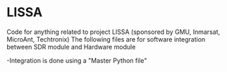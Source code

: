 # LISSA
Code for anything related to project LISSA (sponsored by GMU, Inmarsat, MicroAnt, Techtronix)
The following files are for software integration between SDR module and Hardware module

-Integration is done using a "Master Python file" 
